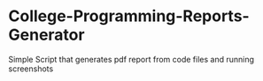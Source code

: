 # College-Programming-Reports-Generator
Simple Script that generates pdf report from code files and  running screenshots
